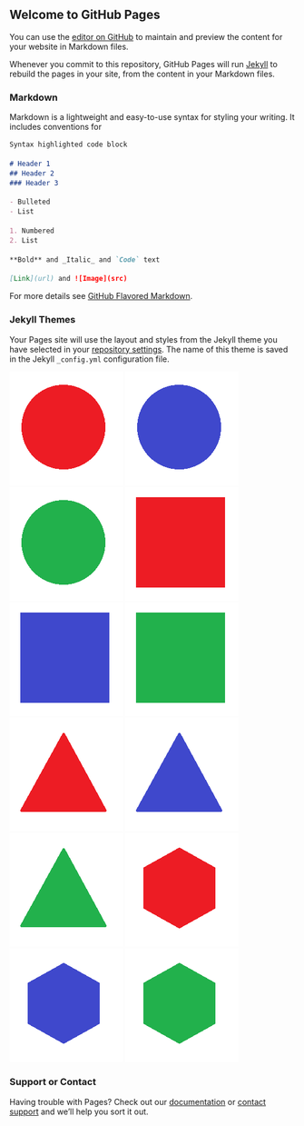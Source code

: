 ## Welcome to GitHub Pages

You can use the [editor on GitHub](https://github.com/SunnyMayweather/Materials2/edit/master/index.md) to maintain and preview the content for your website in Markdown files.

Whenever you commit to this repository, GitHub Pages will run [Jekyll](https://jekyllrb.com/) to rebuild the pages in your site, from the content in your Markdown files.

### Markdown

Markdown is a lightweight and easy-to-use syntax for styling your writing. It includes conventions for

```markdown
Syntax highlighted code block

# Header 1
## Header 2
### Header 3

- Bulleted
- List

1. Numbered
2. List

**Bold** and _Italic_ and `Code` text

[Link](url) and ![Image](src)
```

For more details see [GitHub Flavored Markdown](https://guides.github.com/features/mastering-markdown/).

### Jekyll Themes

Your Pages site will use the layout and styles from the Jekyll theme you have selected in your [repository settings](https://github.com/SunnyMayweather/Materials2/settings). The name of this theme is saved in the Jekyll `_config.yml` configuration file.

<img src="https://raw.githubusercontent.com/SunnyMayweather/trials.github.io/master/trials/circle-red.png"/>
<img src="https://raw.githubusercontent.com/SunnyMayweather/trials.github.io/master/trials/circle-blue.png"/>
<img src="https://raw.githubusercontent.com/SunnyMayweather/trials.github.io/master/trials/circle-green.png"/>
<img src="https://raw.githubusercontent.com/SunnyMayweather/trials.github.io/master/trials/square-red.png"/>
<img src="https://raw.githubusercontent.com/SunnyMayweather/trials.github.io/master/trials/square-blue.png"/>
<img src="https://raw.githubusercontent.com/SunnyMayweather/trials.github.io/master/trials/square-green.png"/>
<img src="https://raw.githubusercontent.com/SunnyMayweather/trials.github.io/master/trials/triangle-red.png"/>
<img src="https://raw.githubusercontent.com/SunnyMayweather/trials.github.io/master/trials/triangle-blue.png"/>
<img src="https://raw.githubusercontent.com/SunnyMayweather/trials.github.io/master/trials/triangle-green.png"/>
<img src="https://raw.githubusercontent.com/SunnyMayweather/trials.github.io/master/trials/hexagon-red.png"/>
<img src="https://raw.githubusercontent.com/SunnyMayweather/trials.github.io/master/trials/hexagon-blue.png"/>
<img src="https://raw.githubusercontent.com/SunnyMayweather/trials.github.io/master/trials/hexagon-green.png"/>



### Support or Contact

Having trouble with Pages? Check out our [documentation](https://help.github.com/categories/github-pages-basics/) or [contact support](https://github.com/contact) and we’ll help you sort it out.
